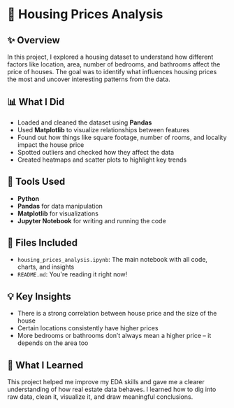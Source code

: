 # 🏡 Housing Prices Analysis

## ✨ Overview
In this project, I explored a housing dataset to understand how different factors like location, area, number of bedrooms, and bathrooms affect the price of houses. The goal was to identify what influences housing prices the most and uncover interesting patterns from the data.

## 📊 What I Did
- Loaded and cleaned the dataset using **Pandas**
- Used **Matplotlib** to visualize relationships between features
- Found out how things like square footage, number of rooms, and locality impact the house price
- Spotted outliers and checked how they affect the data
- Created heatmaps and scatter plots to highlight key trends

## 🔧 Tools Used
- **Python**
- **Pandas** for data manipulation
- **Matplotlib** for visualizations
- **Jupyter Notebook** for writing and running the code

## 📁 Files Included
- `housing_prices_analysis.ipynb`: The main notebook with all code, charts, and insights
- `README.md`: You're reading it right now!

## 💡 Key Insights
- There is a strong correlation between house price and the size of the house
- Certain locations consistently have higher prices
- More bedrooms or bathrooms don’t always mean a higher price – it depends on the area too

## 🤔 What I Learned
This project helped me improve my EDA skills and gave me a clearer understanding of how real estate data behaves. I learned how to dig into raw data, clean it, visualize it, and draw meaningful conclusions.
